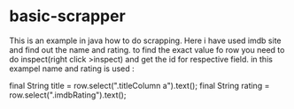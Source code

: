 # basic-scrapper
This is an example in java how to do scrapping.
Here i have used imdb site and find out the name and rating.
to find the exact value fo row you need to do inspect(right click >inspect) and get the id for respective field.
in this exampel name and rating is used :
 
 final String title = row.select(".titleColumn a").text();
     final String rating = row.select(".imdbRating").text();
        
